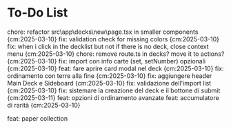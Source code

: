 # To-Do List

chore: refactor src\app\decks\new\page.tsx in smaller components {cm:2025-03-10}
fix: validation check for missing colors {cm:2025-03-10}
fix: when i click in the decklist but not if there is no deck, close context menu {cm:2025-03-10}
chore: remove route.ts in decks? move it to actions? {cm:2025-03-10}
fix: import con info carte (set, setNumber) opzionali {cm:2025-03-10}
feat: fare aprire card modal nel deck {cm:2025-03-10}
fix: ordinamento con terre alla fine {cm:2025-03-10}
fix: aggiungere header Main Deck e Sideboard {cm:2025-03-10}
fix: validazione dell'import list {cm:2025-03-10}
fix: sistemare la creazione del deck e il bottone di submit {cm:2025-03-11}
feat: opzioni di ordinamento avanzate
feat: accumulatore di rarità {cm:2025-03-10}

feat: paper collection
